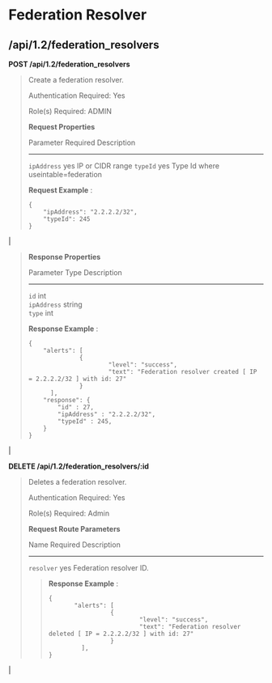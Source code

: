 Federation Resolver
===================

/api/1.2/federation\_resolvers
------------------------------

**POST /api/1.2/federation\_resolvers**

> Create a federation resolver.
>
> Authentication Required: Yes
>
> Role(s) Required: ADMIN
>
> **Request Properties**
>
>   Parameter                                              Required                Description
>   ------------------------------------------------------ ----------------------- -----------------------------------------------------------------------------------------
>   `ipAddress`                                            yes                     IP or CIDR range
>   `typeId`                                               yes                     Type Id where useintable=federation
>
> **Request Example** :
>
>     {
>         "ipAddress": "2.2.2.2/32",
>         "typeId": 245
>     }

| 

> **Response Properties**
>
>   Parameter                         Type          Description
>   --------------------------------- ------------- ----------------------------------------------------------------------
>   `id`                              int           
>   `ipAddress`                       string        
>   `type`                            int           
>
> **Response Example** :
>
>     {
>         "alerts": [
>                   {
>                           "level": "success",
>                           "text": "Federation resolver created [ IP = 2.2.2.2/32 ] with id: 27"
>                   }
>           ],
>         "response": {
>             "id" : 27,
>             "ipAddress" : "2.2.2.2/32",
>             "typeId" : 245,
>         }
>     }

| 

**DELETE /api/1.2/federation\_resolvers/:id**

> Deletes a federation resolver.
>
> Authentication Required: Yes
>
> Role(s) Required: Admin
>
> **Request Route Parameters**
>
>   Name                  Required      Description
>   --------------------- ------------- -------------------------------------------------------------
>   `resolver`            yes           Federation resolver ID.
>
> > **Response Example** :
> >
> >     {
> >            "alerts": [
> >                      {
> >                              "level": "success",
> >                              "text": "Federation resolver deleted [ IP = 2.2.2.2/32 ] with id: 27"
> >                      }
> >              ],
> >     }

| 
